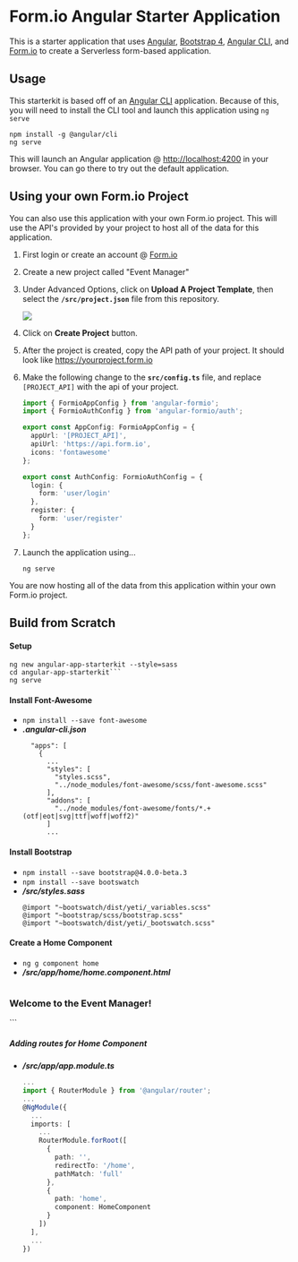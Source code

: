 Form.io Angular Starter Application
====================================
This is a starter application that uses [Angular](https://angular.io), [Bootstrap 4](https://getbootstrap.com/), [Angular CLI](https://cli.angular.io), and [Form.io](https://form.io) to create a Serverless form-based application.

Usage
---------
This starterkit is based off of an [Angular CLI](https://cli.angular.io/) application. Because of this, you will need to install the CLI tool and launch this application using ```ng serve```

```
npm install -g @angular/cli
ng serve
```

This will launch an Angular application @ [http://localhost:4200](http://localhost:4200) in your browser. You can go there to try out the default application.

Using your own Form.io Project
---------
You can also use this application with your own Form.io project. This will use the API's provided by your project to host all of
the data for this application. 

1. First login or create an account @ [Form.io](https://portal.form.io)
2. Create a new project called "Event Manager"
3. Under Advanced Options, click on **Upload A Project Template**, then select the **```/src/project.json```** file from this repository.
  
    ![](https://monosnap.com/file/yITvSniWzfdYJPLdfhC4bWHZEd9LBq.png)
  
4. Click on **Create Project** button.
5. After the project is created, copy the API path of your project. It should look like https://yourproject.form.io
6. Make the following change to the **```src/config.ts```** file, and replace ```[PROJECT_API]``` with the api of your project.

    ```ts
    import { FormioAppConfig } from 'angular-formio';
    import { FormioAuthConfig } from 'angular-formio/auth';

    export const AppConfig: FormioAppConfig = {
      appUrl: '[PROJECT_API]',
      apiUrl: 'https://api.form.io',
      icons: 'fontawesome'
    };

    export const AuthConfig: FormioAuthConfig = {
      login: {
        form: 'user/login'
      },
      register: {
        form: 'user/register'
      }
    };
    ```

7. Launch the application using...

    ```
    ng serve
    ```

You are now hosting all of the data from this application within your own Form.io project.

Build from Scratch
---------

#### Setup
```
ng new angular-app-starterkit --style=sass
cd angular-app-starterkit```
ng serve
```

#### Install Font-Awesome
 
 - ```npm install --save font-awesome```
 - ***.angular-cli.json***
   ```
     "apps": [
       {
         ...
         "styles": [
           "styles.scss",
           "../node_modules/font-awesome/scss/font-awesome.scss"
         ],
         "addons": [
           "../node_modules/font-awesome/fonts/*.+(otf|eot|svg|ttf|woff|woff2)"
         ]
         ...
   ```
 
#### Install Bootstrap
 - ```npm install --save bootstrap@4.0.0-beta.3```
 - ```npm install --save bootswatch```
 - ***/src/styles.sass***
    ```
    @import "~bootswatch/dist/yeti/_variables.scss"
    @import "~bootstrap/scss/bootstrap.scss"
    @import "~bootswatch/dist/yeti/_bootswatch.scss"
    ```

#### Create a Home Component
 - ```ng g component home```
 - ***/src/app/home/home.component.html***
    ```html
<div class="jumbotron">
  <h3>Welcome to the Event Manager!</h3>
</div>
    ```

##### Adding routes for Home Component
 - ***/src/app/app.module.ts***
    ```ts
    ...
    import { RouterModule } from '@angular/router';
    ...
    @NgModule({
      ...
      imports: [
        ...
        RouterModule.forRoot([
          {
            path: '',
            redirectTo: '/home',
            pathMatch: 'full'
          },
          {
            path: 'home',
            component: HomeComponent
          }
        ])
      ],
      ...
    })
    ```
